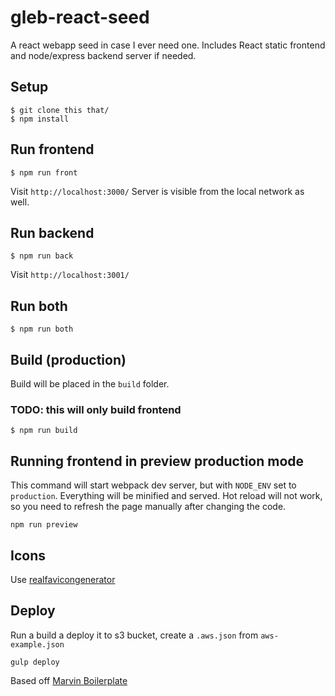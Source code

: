 # gleb-react-seed

A react webapp seed in case I ever need one.
Includes React static frontend and node/express backend server if needed.

## Setup

```
$ git clone this that/
$ npm install
```

## Run frontend

```
$ npm run front
```

Visit `http://localhost:3000/`
Server is visible from the local network as well.

## Run backend
```
$ npm run back
```

Visit `http://localhost:3001/`

## Run both

```
$ npm run both
```

## Build (production)

Build will be placed in the `build` folder.
### TODO: this will only build frontend

```
$ npm run build
```

## Running frontend in preview production mode

This command will start webpack dev server, but with `NODE_ENV` set to `production`.
Everything will be minified and served.
Hot reload will not work, so you need to refresh the page manually after changing the code.

```
npm run preview
```

## Icons
Use [realfavicongenerator](http://realfavicongenerator.net/)

## Deploy

Run a build a deploy it to s3 bucket, create a `.aws.json` from `aws-example.json`

```
gulp deploy
```

Based off [Marvin Boilerplate](https://github.com/workco/marvin)
